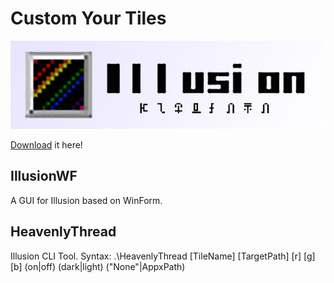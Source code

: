 Custom Your Tiles
==================
![Illusion Logo](./logo.png)

[Download](https://github.com/rHanbowChic/Illusion2/releases) it here!

IllusionWF
------------

A GUI for Illusion based on WinForm.

HeavenlyThread
------------

Illusion CLI Tool.
Syntax: .\HeavenlyThread \[TileName\] \[TargetPath\] \[r\] \[g\] \[b\] (on|off) (dark|light) ("None"|AppxPath) <CustomPicturePath>


